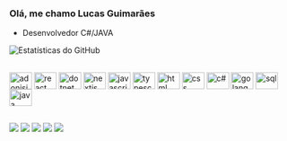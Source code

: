 ### Olá, me chamo Lucas Guimarães 

- Desenvolvedor C#/JAVA

![Estatísticas do GitHub](https://github-readme-stats.vercel.app/api?username=lucasguimaraes2005&show_icons=true&theme=tokyonigth)


<div style="display: inline_block"><br>
<img alt="adonisjs" align="center" height="30" width="40" src="https://cdn.jsdelivr.net/gh/devicons/devicon@latest/icons/adonisjs/adonisjs-original.svg" />
<img alt="react" align="center" height="30" width="40" src="https://cdn.jsdelivr.net/gh/devicons/devicon@latest/icons/react/react-original.svg" />
<img alt="dotnet" align="center" height="30" width="40" src="https://cdn.jsdelivr.net/gh/devicons/devicon@latest/icons/dot-net/dot-net-plain.svg" />
<img alt="nextjs" align="center" height="30" width="40" src="https://cdn.jsdelivr.net/gh/devicons/devicon@latest/icons/nextjs/nextjs-original.svg" />          
<img alt="javascript" align="center" height="30" width="40" src="https://cdn.jsdelivr.net/gh/devicons/devicon@latest/icons/javascript/javascript-original.svg" />
<img alt="typescript" align="center" height="30" width="40" src="https://cdn.jsdelivr.net/gh/devicons/devicon@latest/icons/typescript/typescript-original.svg" />
<img alt="html" align="center" height="30" width="40" src="https://cdn.jsdelivr.net/gh/devicons/devicon@latest/icons/html5/html5-original.svg" />
<img alt="css" align="center" height="30" width="40" src="https://cdn.jsdelivr.net/gh/devicons/devicon@latest/icons/css3/css3-original.svg" />
<img alt="c#" align="center" height="30" width="40" src="https://cdn.jsdelivr.net/gh/devicons/devicon@latest/icons/csharp/csharp-original.svg" />
<img alt="golang" align="center" height="30" width="40" src="https://cdn.jsdelivr.net/gh/devicons/devicon@latest/icons/go/go-original-wordmark.svg" />
<img alt="sql" align="center" height="30" width="40" src="https://cdn.jsdelivr.net/gh/devicons/devicon@latest/icons/sqldeveloper/sqldeveloper-original.svg" />
<img alt="java" align="center" height="30" width="40" src="https://cdn.jsdelivr.net/gh/devicons/devicon@latest/icons/java/java-original.svg" />
          
</div>

##

<div>
<a href="mailto:lucaagui123@gmail.com" target="_blank"><img src="https://img.shields.io/badge/Gmail-D14836?style=for-the-badge&logo=gmail&logoColor=white" target="_blank"></a>
<a href="https://www.linkedin.com/in/lucas-guimar%C3%A3es-1b889a227/" target="_blank"><img src="https://img.shields.io/badge/LinkedIn-0077B5?style=for-the-badge&logo=linkedin&logoColor=white" target="_blank"></a>
<a href="https://github.com/lucasguimaraes2005" target="_blank"><img src="https://img.shields.io/badge/GitHub-100000?style=for-the-badge&logo=github&logoColor=white" target="_blank"></a>
<a href="https://discord.com/users/477839618595880960" target="_blank"><img src="https://img.shields.io/badge/Discord-7289DA?style=for-the-badge&logo=discord&logoColor=white" target="_blank"></a>
<a href="https://api.whatsapp.com/send?phone=5527995740189" target="_blank"><img src="https://img.shields.io/badge/WhatsApp-25D366?style=for-the-badge&logo=whatsapp&logoColor=white" target="_blank"></a>
</div>
